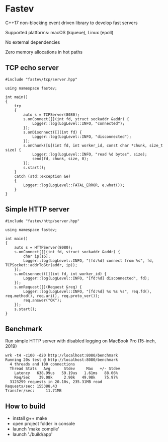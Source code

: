 # Fastev
C++17 non-blocking event driven library to develop fast servers

Supported platforms: macOS (kqueue), Linux (epoll)

No external dependencies

Zero memory allocations in hot paths


## TCP echo server

```cp
#include "fastev/tcp/server.hpp"

using namespace fastev;

int main()
{
    try
    {
        auto s = TCPServer(8080);
        s.onConnect([](int fd, struct sockaddr &addr) {
            Logger::log(LogLevel::INFO, "connected");
        });
        s.onDisonnect([](int fd) {
            Logger::log(LogLevel::INFO, "disconnected");
        });
        s.onChunk([&](int fd, int worker_id, const char *chunk, size_t size) {
            Logger::log(LogLevel::INFO, "read %d bytes", size);
            send(fd, chunk, size, 0);
        });
        s.start();
    }
    catch (std::exception &e)
    {
        Logger::log(LogLevel::FATAL_ERROR, e.what());
    }
}
```

## Simple HTTP server

```cp
#include "fastev/http/server.hpp"

using namespace fastev;

int main()
{
    auto s = HTTPServer(8080);
    s.onConnect([](int fd, struct sockaddr &addr) {
        char ip[16];
        Logger::log(LogLevel::INFO, "[fd:%d] connect from %s", fd, TCPSocket::addrToStr(addr, ip));
    });
    s.onDisonnect([](int fd, int worker_id) {
        Logger::log(LogLevel::INFO, "[fd:%d] disconnected", fd);
    });
    s.onRequest([](Request &req) {
        Logger::log(LogLevel::INFO, "[fd:%d] %s %s %s", req.fd(), req.method(), req.uri(), req.proto_ver());
        req.answer("OK");
    });
    s.start();
}
```

## Benchmark
Run simple HTTP server with disabled logging on MacBook Pro (15-inch, 2019)

```
wrk -t4 -c100 -d20 http://localhost:8080/benchmark
Running 20s test @ http://localhost:8080/benchmark
  4 threads and 100 connections
  Thread Stats   Avg      Stdev     Max   +/- Stdev
    Latency   638.99us   59.19us   1.61ms   88.06%
    Req/Sec    39.08k     2.90k   49.98k    75.97%
  3123299 requests in 20.10s, 235.31MB read
Requests/sec: 155388.43
Transfer/sec:     11.71MB
```

## How to build
- install g++ make
- open project folder in console
- launch 'make compile'
- launch './build/app'